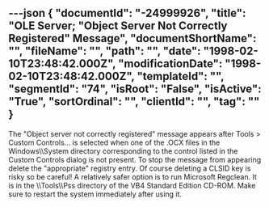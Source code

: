 ---json
{
  "documentId": "-24999926",
  "title": "OLE Server; &quot;Object Server Not Correctly Registered&quot; Message",
  "documentShortName": "",
  "fileName": "",
  "path": "",
  "date": "1998-02-10T23:48:42.000Z",
  "modificationDate": "1998-02-10T23:48:42.000Z",
  "templateId": "",
  "segmentId": "74",
  "isRoot": "False",
  "isActive": "True",
  "sortOrdinal": "",
  "clientId": "",
  "tag": ""
}
---

The &quot;Object server not correctly registered&quot; message appears after Tools &gt; Custom Controls... is selected when one of the .OCX files in the Windows&bsol;&bsol;System directory corresponding to the control listed in the Custom Controls dialog is not present. To stop the message from appearing delete the &quot;appropriate&quot; registry entry. Of course deleting a CLSID key is risky so be careful! A relatively safer option is to run Microsoft Regclean. It is in the &bsol;&bsol;Tools&bsol;&bsol;Pss directory of the VB4 Standard Edition CD-ROM. Make sure to restart the system immediately after using it.

